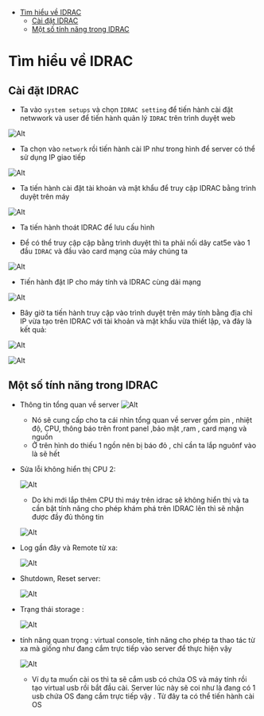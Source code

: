 - [Tìm hiểu về IDRAC](#tìm-hiểu-về-idrac)
  - [Cài đặt IDRAC](#cài-đặt-idrac)
  - [Một số tính năng trong IDRAC](#một-số-tính-năng-trong-idrac)

# Tìm hiểu về IDRAC
## Cài đặt IDRAC 
- Ta vào `system setups` và chọn `IDRAC setting` để tiến hành cài đặt netwwork và user để tiến hành quản lý `IDRAC` trên trình duyệt web

![Alt](/thuctap/anh/Screenshot_464.png)

- Ta chọn vào `network` rồi tiến hành cài IP như trong hình để server có thể sử dụng IP giao tiếp

![Alt](/thuctap/anh/Screenshot_465.png)

- Ta tiến hành cài đặt tài khoản và mật khẩu để truy cập IDRAC bằng trình duyệt trên máy

![Alt](/thuctap/anh/Screenshot_466.png)

- Ta tiến hành thoát IDRAC để lưu cấu hình

- Để có thể truy cập cập bằng trình duyệt thì ta phải nối dây cat5e vào 1 đầu `IDRAC` và đầu vào card mạng của máy chúng ta

![Alt](/thuctap/anh/Screenshot_467.png)

- Tiến hành đặt IP cho máy tính và IDRAC cùng dải mạng

![Alt](/thuctap/anh/Screenshot_468.png)

- Bây giờ ta tiến hành truy cập vào trình duyệt trên máy tính bằng địa chỉ IP vừa tạo trên IDRAC với tài khoản và mật khẩu vừa thiết lập, và đây là kết quả:

![Alt](/thuctap/anh/Screenshot_470.png)

![Alt](/thuctap/anh/Screenshot_469.png)

## Một số tính năng trong IDRAC
- Thông tin tổng quan về server
    ![Alt](/thuctap/anh/Screenshot_505.png)
    - Nó sẽ cung cấp cho ta cái nhìn tổng quan về server gồm pin , nhiệt độ, CPU, thông báo trên front panel ,bảo mật ,ram , card mạng và nguồn
    - Ở trên hình do thiếu 1 ngồn nên bị báo đỏ , chỉ cần ta lắp nguônf vào là sẽ hết

- Sửa lỗi không hiển thị CPU 2:

    ![Alt](/thuctap/anh/Screenshot_506.png)
    - Do khi mới lắp thêm CPU thì máy trên idrac sẽ không hiển thị và ta cần bật tính năng cho phép khám phá trên IDRAC lên thì sẽ nhận được đầy đủ thông tin

    ![Alt](/thuctap/anh/Screenshot_507.png)

- Log gần đây và Remote từ xa:

    ![Alt](/thuctap/anh/Screenshot_508.png)

- Shutdown, Reset server:

    ![Alt](/thuctap/anh/Screenshot_509.png)

- Trạng thái storage :

    ![Alt](/thuctap/anh/Screenshot_510.png)

- tính năng quan trọng : virtual console, tính năng cho phép ta thao tác từ xa mà giống như đang cắm trực tiếp vào server để thực hiện vậy

    ![Alt](/thuctap/anh/Screenshot_511.png)
    - Ví dụ ta muốn cài os thì ta sẽ cắm usb có chứa OS và máy tính rồi tạo virtual usb rồi bắt đầu cài. Server lúc này sẽ coi như là đang có 1 usb chứa OS đang cắm trực tiếp vậy . Từ đây ta có thể tiến hành cài OS
